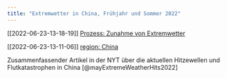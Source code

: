 ```yaml
---
title: "Extremwetter in China, Frühjahr und Sommer 2022"
---
```


[[2022-06-23-13-18-19]] [Prozess: Zunahme von Extremwetter](2022-06-23-13-18-19.html) 

[[2022-06-23-13-11-06]] [region: China](2022-06-23-13-11-06.html)

Zusammenfassender Artikel in der NYT über die aktuellen Hitzewellen und Flutkatastrophen in China [@mayExtremeWeatherHits2022] 
